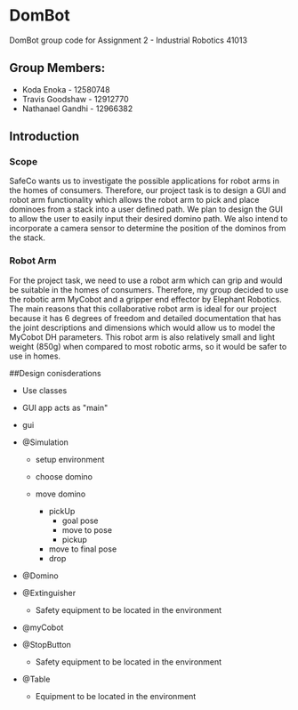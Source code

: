 # DomBot
DomBot group code for Assignment 2 - Industrial Robotics 41013

## Group Members:
- Koda Enoka - 12580748
- Travis Goodshaw - 12912770
- Nathanael Gandhi - 12966382

## Introduction
### Scope
SafeCo wants us to investigate the possible applications for robot arms in the homes of consumers. Therefore, our project task is to design a GUI and robot arm functionality which allows the robot arm to pick and place dominoes from a stack into a user defined path. We plan to design the GUI to allow the user to easily input their desired domino path. We also intend to incorporate a camera sensor to determine the position of the dominos from the stack.

### Robot Arm
For the project task, we need to use a robot arm which can grip and would be suitable in the homes of consumers. Therefore, my group decided to use the robotic arm MyCobot and a gripper end effector by Elephant Robotics. The main reasons that this collaborative robot arm is ideal for our project because it has 6 degrees of freedom and detailed documentation that has the joint descriptions and dimensions which would allow us to model the MyCobot DH parameters. This robot arm is also relatively small and light weight (850g) when compared to most robotic arms, so it would be safer to use in homes.

##Design conisderations
- Use classes
- GUI app acts as "main"

- gui
- @Simulation
	- setup environment
	
	- choose domino
	- move domino
		- pickUp
			- goal pose
			- move to pose
			- pickup
		- move to final pose
		- drop
- @Domino
- @Extinguisher
	- Safety equipment to be located in the environment
- @myCobot
- @StopButton
	- Safety equipment to be located in the environment
- @Table
	- Equipment to be located in the environment
